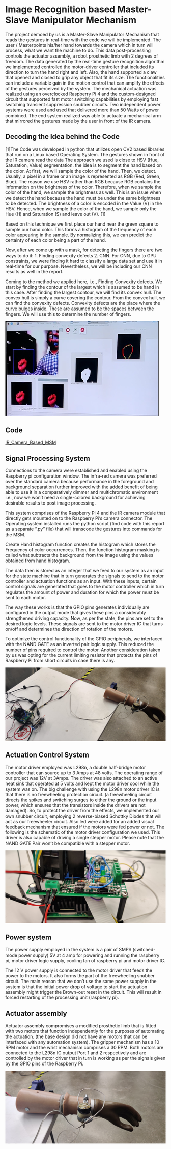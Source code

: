 # Image Recognition based Master-Slave Manipulator Mechanism

 The project demoed by us is a Master-Slave Manipulator Mechanism that reads the gestures in real-time with the code we will be implemented. The user / Masterpoints his/her hand towards the camera which in turn will process, what we want the machine to do. This data post-processing controls the actuator assembly, a robot prosthetic limb with 2 degrees of freedom. The data generated by the real-time gesture recognition algorithm we implemented controlled the motor-driver controller that included its direction to turn the hand right and left. Also, the hand supported a claw that opened and closed to grip any object that fit its size. The functionalities can include a variable gain in the motion control that can amplify the effects of the gestures perceived by the system. The mechanical actuation was realized using an overclocked Raspberry Pi 4 and the custom-designed circuit that supported fast motor switching capabilities by employing fast switching transient suppression snubber circuits. Two independent power systems were used and used that delivered more than 50 Watts of power combined. The end system realized was able to actuate a mechanical arm that mirrored the gestures made by the user in front of the IR camera.

## Decoding the Idea behind the Code
[1]The Code was developed in python that utilizes open CV2 based libraries that run on a Linux based Operating System. The gestures shown in front of the IR camera read the data
The approach we used is close to HSV (Hue, Saturation, Value) segmentation. the idea is to segment the hand based on the color. At first, we will sample the color of the hand. Then, we detect. Usually, a pixel in a frame or an image is represented as RGB (Red, Green, Blue). The reason we use HSV rather than RGB because RGB contains the information on the brightness of the color. Therefore, when we sample the color of the hand, we sample the brightness as well. This is an issue when we detect the hand because the hand must be under the same brightness to be detected. The brightness of a color is encoded in the Value (V) in the HSV. Hence, when we sample the color of the hand, we sample only the Hue (H) and Saturation (S) and leave out (V). [1]

Based on this technique we first place our hand near the green square to sample our hand color. This forms a histogram of the frequency of each color appearing in the sample. By normalizing this, we can predict the certainty of each color being a part of the hand.

Now, after we come up with a mask, for detecting the fingers there are two ways to do it: 1. Finding convexity defects 2. CNN. For CNN, due to GPU constraints, we were finding it hard to classify a large data set and use it in real-time for our purpose. Nevertheless, we will be including our CNN results as well in the report. 

Coming to the method we applied here, i.e., Finding Convexity defects. We start by finding the contour of the largest which is assumed to be hand in this case. After finding the largest contour, we will find its convex hull. The convex hull is simply a curve covering the contour. From the convex hull, we can find the convexity defects. Convexity defects are the place where the curve bulges inside. These are assumed to be the spaces between the fingers. We will use this to determine the number of fingers. 

![](https://github.com/rhitvik/Image_Recognition_based_Master-Slave_Manipulator_Mechanism/blob/master/Images_and_Screenshots/Masking_operations.png)

## Code
[IR_Camera_Based_MSM](https://github.com/rhitvik/Image_Recognition_based_Master-Slave_Manipulator_Mechanism/blob/master/Code/IR_Based_MSM_Rev6.py)

## Signal Processing System 

Connections to the camera were established and enabled using the Raspberry pi configuration window. The infra-red camera was preferred over the standard camera because performance in the foreground and background separation further improved with the added benefit of being able to use it in a comparatively dimmer and multichromatic environment i.e., now we won’t need a single-colored background for achieving desirable results to post image processing. 

This system comprises of the Raspberry Pi 4 and the IR camera module that directly gets mounted on to the Raspberry Pi’s camera connector. The Operating system installed runs the python script (find code with this report as a separate “.py” file) that will transcode the gestures into commands for the MSM.

Create Hand histogram function creates the histogram which stores the Frequency of color occurrences. Then, the function histogram masking is called what subtracts the background from the image using the values obtained from hand histogram.

The data then is stored as an integer that we feed to our system as an input for the state machine that in turn generates the signals to send to the motor controller and actuation functions as an input. With these inputs, certain control signals are generated that goes to the motor controller which in turn regulates the amount of power and duration for which the power must be sent to each motor. 

The way these works is that the GPIO pins generates individually are configured in the output mode that gives these pins a considerably strengthened driving capacity. Now, as per the state, the pins are set to the desired logic levels. These signals are sent to the motor driver IC that turns on/off and determines the direction of rotation of the motors. 

To optimize the control functionality of the GPIO peripherals, we interfaced with the NAND GATE as an inverted pair logic supply. This reduced the number of pins required to control the motor. Another consideration taken by us was opting for the current limiting resistor that protects the pins of Raspberry Pi from short circuits in case there is any.

![](https://github.com/rhitvik/Image_Recognition_based_Master-Slave_Manipulator_Mechanism/blob/master/Images_and_Screenshots/IMG_20191220_213410.jpg)

## Actuation Control System

The motor driver employed was L298n, a double half-bridge motor controller that can source up to 3 Amps at 48 volts. The operating range of our project was 12V at 3Amps. The driver was also attached to an active heat sink that operated at 5 volts and kept the motor driver cool while the system was on. The big challenge with using the L298n motor driver IC is that there is no freewheeling protection circuit. (a freewheeling circuit directs the spikes and switching surges to either the ground or the input power, which ensures that the transistors inside the drivers are not damaged). So, to protect the driver from the effects, we implemented our own snubber circuit, employing 2 reverse-biased Schottky Diodes that will act as our freewheeler circuit. Also led were added for an added visual feedback mechanism that ensured if the motors were fed power or not. The following is the schematic of the motor driver configuration we used. This driver is also capable of driving a single stepper motor. Please note that the NAND GATE Pair won’t be compatible with a stepper motor.

![](https://github.com/rhitvik/Image_Recognition_based_Master-Slave_Manipulator_Mechanism/blob/master/Images_and_Screenshots/_fast_Prototyped_Motor_Driver_Shield.jpg)

## Power system

The power supply employed in the system is a pair of SMPS (switched-mode power supply) 5V at 4 amp for powering and running the raspberry pi, motor driver logic supply, cooling fan of raspberry pi and motor driver IC.

The 12 V power supply is connected to the motor driver that feeds the power to the motors. It also forms the part of the freewheeling snubber circuit. The main reason that we don’t use the same power supply in the system is that the initial power drop of voltage to start the actuation assembly might trigger the Brown-out reset in the circuit. This will result in forced restarting of the processing unit (raspberry pi).

## Actuator assembly

Actuator assembly compromises a modified prosthetic limb that is fitted with two motors that function independently for the purposes of automating the actuation. (the base design did not have any motors that can be interfaced with any automation system). The gripper mechanism has a 10 RPM motor and the wrist mechanism comprises a 30 RPM. Both motors are connected to the L298n IC output Port 1 and 2 respectively and are controlled by the motor driver that in turn is working as per the signals given by the GPIO pins of the Raspberry Pi. 

![](https://github.com/rhitvik/Image_Recognition_based_Master-Slave_Manipulator_Mechanism/blob/master/Images_and_Screenshots/Arm_to_be_actuated.jpg)
